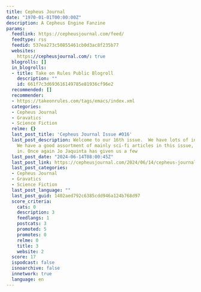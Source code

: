 ```yaml
---
title: Cepheus Journal
date: "1970-01-01T00:00:00Z"
description: A Cepheus Engine Fanzine
params:
  feedlink: https://cepheusjournal.com/feed/
  feedtype: rss
  feedid: 537ea273c50855461cb0d3ac8f235b77
  websites:
    https://cepheusjournal.com/: true
  blogrolls: []
  in_blogrolls:
  - title: Take on Rules Public Blogroll
    description: ""
    id: 661f7c3d693616149785e81936cf96e2
  recommended: []
  recommender:
  - https://takeonrules.com/tags/emacs/index.xml
  categories:
  - Cepheus Journal
  - Gravatics
  - Science Fiction
  relme: {}
  last_post_title: 'Cepheus Journal Issue #016'
  last_post_description: Welcome to our 16th issue.  We have lots of interesting articles.
    We have a good assortment of mainly sci-fi articles in this issue, so let’s dig
    in. Once again Jo Jaquinta has given us a few
  last_post_date: "2024-06-14T08:00:45Z"
  last_post_link: https://cepheusjournal.com/2024/06/14/cepheus-journal-issue-016/
  last_post_categories:
  - Cepheus Journal
  - Gravatics
  - Science Fiction
  last_post_language: ""
  last_post_guid: 1402aed792c6385cdd946a124b768d97
  score_criteria:
    cats: 0
    description: 3
    feedlangs: 1
    postcats: 3
    promoted: 5
    promotes: 0
    relme: 0
    title: 3
    website: 2
  score: 17
  ispodcast: false
  isnoarchive: false
  innetwork: true
  language: en
---
```

